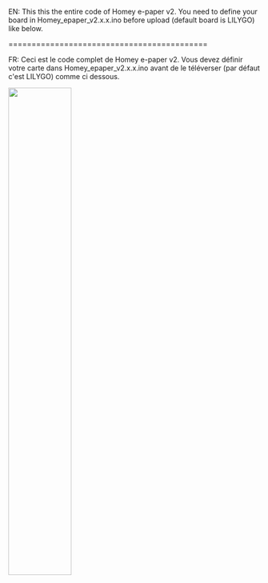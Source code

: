 EN: This this the entire code of Homey e-paper v2.
You need to define your board in Homey_epaper_v2.x.x.ino before upload (default board is LILYGO) like below.

===========================================

FR: Ceci est le code complet de Homey e-paper v2.
Vous devez définir votre carte dans Homey_epaper_v2.x.x.ino avant de le téléverser (par défaut c'est LILYGO) comme ci dessous.

<img src="https://image.noelshack.com/fichiers/2023/46/7/1700379338-image-19-11-2023-a-08-35.jpeg" width="50%">
